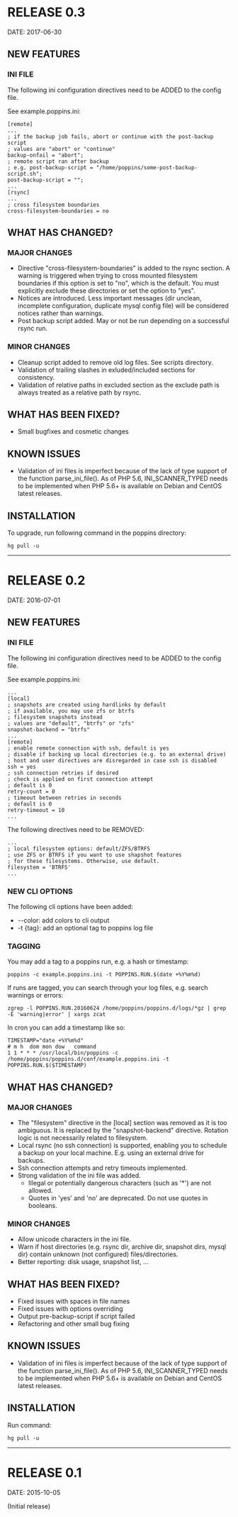 # RELEASE 0.3

DATE: 2017-06-30

## NEW FEATURES

### INI FILE

The following ini configuration directives need to be ADDED to the config file.

See example.poppins.ini:

    [remote]
    ...
    ; if the backup job fails, abort or continue with the post-backup script
    ; values are "abort" or "continue"
    backup-onfail = "abort";
    ; remote script ran after backup
    ; e.g. post-backup-script = "/home/poppins/some-post-backup-script.sh";
    post-backup-script = "";
    ...
    [rsync]
    ...
    ; cross filesystem boundaries
    cross-filesystem-boundaries = no

## WHAT HAS CHANGED?

### MAJOR CHANGES

* Directive "cross-filesystem-boundaries" is added to the rsync section. A warning is triggered when trying to cross mounted filesystem boundaries if this option is set to "no", which is the default. You must explicitly exclude these directories or set the option to "yes".
* Notices are introduced. Less important messages (dir unclean, incomplete configuration, duplicate mysql config file) will be considered notices rather than warnings.
* Post backup script added. May or not be run depending on a successful rsync run.

### MINOR CHANGES

* Cleanup script added to remove old log files. See scripts directory.
* Validation of trailing slashes in exluded/included sections for consistency.
* Validation of relative paths in excluded section as the exclude path is always treated as a relative path by rsync. 

## WHAT HAS BEEN FIXED?

* Small bugfixes and cosmetic changes

## KNOWN ISSUES

* Validation of ini files is imperfect because of the lack of type support of
the function parse_ini_file(). As of PHP 5.6, INI_SCANNER_TYPED needs to be
implemented when PHP 5.6+ is available on Debian and CentOS latest releases.

## INSTALLATION

To upgrade, run following command in the poppins directory:

    hg pull -u

------------------------------------------------------------------------------------------------------------------------
# RELEASE 0.2

DATE: 2016-07-01

## NEW FEATURES

### INI FILE

The following ini configuration directives need to be ADDED to the config file.

See example.poppins.ini:

    ...
    [local]
    ; snapshots are created using hardlinks by default
    ; if available, you may use zfs or btrfs
    ; filesystem snapshots instead
    ; values are "default", "btrfs" or "zfs"
    snapshot-backend = "btrfs"
    ...
    [remote]
    ; enable remote connection with ssh, default is yes
    ; disable if backing up local directories (e.g. to an external drive)
    ; host and user directives are disregarded in case ssh is disabled
    ssh = yes
    ; ssh connection retries if desired
    ; check is applied on first connection attempt
    ; default is 0
    retry-count = 0
    ; timeout between retries in seconds
    ; default is 0
    retry-timeout = 10
    ...
        
The following directives need to be REMOVED:

    ...
    ; local filesystem options: default/ZFS/BTRFS
    ; use ZFS or BTRFS if you want to use shapshot features
    ; for these filesystems. Otherwise, use default.
    filesystem = 'BTRFS'
    ...
        
### NEW CLI OPTIONS

The following cli options have been added:

* --color: add colors to cli output
* -t {tag}: add an optional tag to poppins log file

### TAGGING

You may add a tag to a poppins run, e.g. a hash or timestamp:

    poppins -c example.poppins.ini -t POPPINS.RUN.$(date +%Y%m%d)
        
If runs are tagged, you can search through your log files, e.g. search warnings or errors:

    zgrep -l POPPINS.RUN.20160624 /home/poppins/poppins.d/logs/*gz | grep -E 'warning|error' | xargs zcat
    
In cron you can add a timestamp like so:

    TIMESTAMP="date +%Y%m%d"
    # m h  dom mon dow   command
    1 1 * * * /usr/local/bin/poppins -c /home/poppins/poppins.d/conf/example.poppins.ini -t POPPINS.RUN.$($TIMESTAMP)
    
## WHAT HAS CHANGED?

### MAJOR CHANGES

* The "filesystem" directive in the [local] section was removed as it is too ambiguous. It is replaced by the "snapshot-backend" directive. Rotation logic is not necessarily related to filesystem.
* Local rsync (no ssh connection) is supported, enabling you to schedule a backup on your local machine. E.g. using an external drive for backups.
* Ssh connection attempts and retry timeouts implemented.
* Strong validation of the ini file was added. 
    * Illegal or potentially dangerous characters (such as '*') are not allowed.
    * Quotes in 'yes' and 'no' are deprecated. Do not use quotes in booleans.

### MINOR CHANGES

* Allow unicode characters in the ini file.
* Warn if host directories (e.g. rsync dir, archive dir, snapshot dirs, mysql dir) contain unknown (not configured) files/directories.
* Better reporting: disk usage, snapshot list, ...

## WHAT HAS BEEN FIXED?

* Fixed issues with spaces in file names
* Fixed issues with options overriding
* Output pre-backup-script if script failed
* Refactoring and other small bug fixing

## KNOWN ISSUES

* Validation of ini files is imperfect because of the lack of type support of 
the function parse_ini_file(). As of PHP 5.6, INI_SCANNER_TYPED needs to be 
implemented when PHP 5.6+ is available on Debian and CentOS latest releases.

## INSTALLATION

Run command:

    hg pull -u

------------------------------------------------------------------------------------------------------------------------
# RELEASE 0.1

DATE: 2015-10-05

(Initial release)
